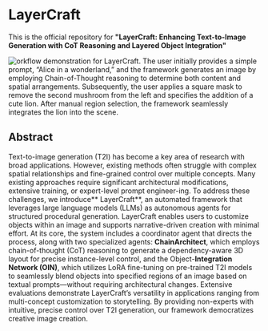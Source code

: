 # LayerCraft
This is the official repository for **"LayerCraft: Enhancing Text-to-Image Generation with CoT Reasoning and Layered Object Integration"**

![orkflow demonstration for LayerCraft. The user initially provides a simple prompt, “Alice in a wonderland,” and the framework
generates an image by employing Chain-of-Thought reasoning to determine both content and spatial arrangements. Subsequently, the user
applies a square mask to remove the second mushroom from the left and specifies the addition of a cute lion. After manual region selection, the framework seamlessly integrates the lion into the scene.](teaser-double.png)
## Abstract
Text-to-image generation (T2I) has become a key area of research with broad applications. However, existing methods often struggle with complex spatial relationships and fine-grained control over multiple concepts. Many existing approaches require significant architectural modifications, extensive training, or expert-level prompt engineer-ing. To address these challenges, we introduce** LayerCraft**, an automated framework that leverages large language models (LLMs) as autonomous agents for structured procedural generation. LayerCraft enables users to customize objects within an image and supports narrative-driven creation with minimal effort. At its core, the system includes a coordinator agent that directs the process, along with two specialized agents: **ChainArchitect**, which employs chain-of-thought (CoT) reasoning to generate a dependency-aware 3D layout for precise instance-level control, and the Object-**Integration Network (OIN)**, which utilizes LoRA fine-tuning on pre-trained T2I models to seamlessly blend objects into specified regions of an image based on textual prompts—without requiring architectural changes. Extensive evaluations demonstrate LayerCraft’s versatility in applications ranging from multi-concept customization to storytelling. By providing non-experts with intuitive, precise control over T2I generation, our framework democratizes creative image creation.
